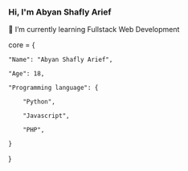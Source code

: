 ### Hi, I'm Abyan Shafly Arief
🌱 I’m currently learning Fullstack Web Development


core = {

    "Name": "Abyan Shafly Arief",
    
    "Age": 18,
    
    "Programming language": {
    
        "Python",
        
        "Javascript",
        
        "PHP",
        
    }
    
}
<!--
**Kejies/Kejies** is a ✨ _special_ ✨ repository because its `README.md` (this file) appears on your GitHub profile.

Here are some ideas to get you started:

- 🔭 I’m currently working on ...
- 🌱 I’m currently learning ...
- 👯 I’m looking to collaborate on ...
- 🤔 I’m looking for help with ...
- 💬 Ask me about ...
- 📫 How to reach me: ...
- 😄 Pronouns: ...
- ⚡ Fun fact: ...
-->
